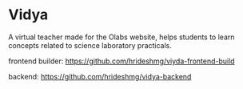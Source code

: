 # Vidya 
A virtual teacher made for the Olabs website, helps students to learn concepts related to science laboratory practicals.

frontend builder: https://github.com/hrideshmg/viyda-frontend-build

backend: https://github.com/hrideshmg/vidya-backend

